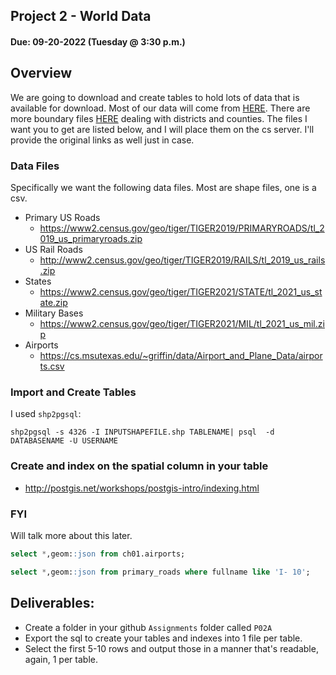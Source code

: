 ## Project 2 - World Data 
#### Due: 09-20-2022 (Tuesday @ 3:30 p.m.)


## Overview

We are going to download and create tables to hold lots of data that is available for download. Most of our data will come from [HERE](https://www.census.gov/geographies/mapping-files/time-series/geo/tiger-line-file.html). There are more boundary files [HERE](https://www.census.gov/geographies/mapping-files/time-series/geo/carto-boundary-file.html) dealing with districts and counties. The files I want you to get are listed below, and I will place them on the cs server. I'll provide the original links as well just in case.

### Data Files

Specifically we want the following data files. Most are shape files, one is a csv.

- Primary US Roads
  - https://www2.census.gov/geo/tiger/TIGER2019/PRIMARYROADS/tl_2019_us_primaryroads.zip
- US Rail Roads
  - http://www2.census.gov/geo/tiger/TIGER2019/RAILS/tl_2019_us_rails.zip
- States
  - https://www2.census.gov/geo/tiger/TIGER2021/STATE/tl_2021_us_state.zip
- Military Bases 
  - https://www2.census.gov/geo/tiger/TIGER2021/MIL/tl_2021_us_mil.zip
- Airports
  - https://cs.msutexas.edu/~griffin/data/Airport_and_Plane_Data/airports.csv

### Import and Create Tables

I used `shp2pgsql`:

`shp2pgsql -s 4326 -I INPUTSHAPEFILE.shp TABLENAME| psql  -d DATABASENAME -U USERNAME`

### Create and index on the spatial column in your table

- http://postgis.net/workshops/postgis-intro/indexing.html


### FYI

Will talk more about this later.

```sql
select *,geom::json from ch01.airports;

select *,geom::json from primary_roads where fullname like 'I- 10';
```

## Deliverables:

- Create a folder in your github `Assignments` folder called `P02A`
- Export the sql to create your tables and indexes into 1 file per table.
- Select the first 5-10 rows and output those in a manner that's readable, again, 1 per table.
  


